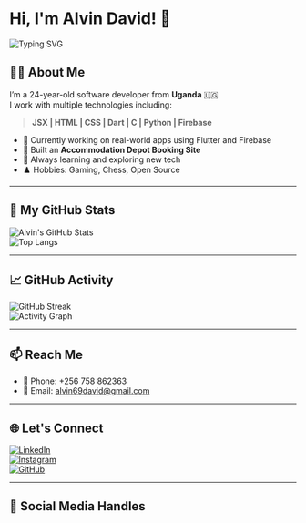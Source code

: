 # Hi, I'm Alvin David! 👋


<img src="https://readme-typing-svg.herokuapp.com?font=Fira+Code&pause=1000&center=true&vCenter=true&width=800&lines=JSX+%7C+HTML+%7C+CSS+%7C+Dart+%7C+C+%7C+Python+%7C+Firebase;Building+Real+World+Flutter+%2B+Firebase+Applications;Open+Source+%7C+Gaming+%7C+Chess+Enthusiast" alt="Typing SVG" />

## 👨‍💻 About Me

I’m a 24-year-old software developer from **Uganda** 🇺🇬  
I work with multiple technologies including:

> **JSX | HTML | CSS | Dart | C | Python | Firebase**

- 🎯 Currently working on real-world apps using Flutter and Firebase  
- 🔭 Built an **Accommodation Depot Booking Site**  
- 🧠 Always learning and exploring new tech  
- ♟️ Hobbies: Gaming, Chess, Open Source

---

## 🚀 My GitHub Stats

![Alvin's GitHub Stats](https://github-readme-stats.vercel.app/api?username=Alvin11David&show_icons=true&theme=react&hide_title=true)  
![Top Langs](https://github-readme-stats.vercel.app/api/top-langs/?username=Alvin11David&layout=compact&theme=react)

---

## 📈 GitHub Activity

![GitHub Streak](https://streak-stats.demolab.com?user=Alvin11David&theme=react)  
![Activity Graph](https://github-readme-activity-graph.cyclic.app/graph?username=Alvin11David&theme=react-dark)

---

## 📫 Reach Me

- 📱 Phone: +256 758 862363  
- 📧 Email: [alvin69david@gmail.com](mailto:alvin69david@gmail.com)

---

## 🌐 Let's Connect

[![LinkedIn](https://img.shields.io/badge/LinkedIn-blue?style=for-the-badge&logo=linkedin&logoColor=white)](https://linkedin.com/in/Alvin11David)  
[![Instagram](https://img.shields.io/badge/Instagram-purple?style=for-the-badge&logo=instagram&logoColor=white)](https://instagram.com/alvin1_1david)  
[![GitHub](https://img.shields.io/badge/GitHub-000?style=for-the-badge&logo=github&logoColor=white)](https://github.com/Alvin11David)

---

## 🔖 Social Media Handles

